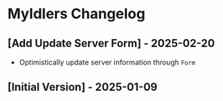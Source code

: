 # MyIdlers Changelog

## [Add Update Server Form] - 2025-02-20

- Optimistically update server information through `Form`

## [Initial Version] - 2025-01-09